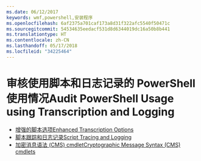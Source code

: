 ```yaml
---
ms.date: 06/12/2017
keywords: wmf,powershell,安装程序
ms.openlocfilehash: 6af2375a701caf173a8d31f322afc5540f50471c
ms.sourcegitcommit: 54534635eedacf531d8d6344019dc16a50b8b441
ms.translationtype: HT
ms.contentlocale: zh-CN
ms.lasthandoff: 05/17/2018
ms.locfileid: "34225464"
---
```

# <a name="audit-powershell-usage-using-transcription-and-logging"></a><span data-ttu-id="c7df2-102">审核使用脚本和日志记录的 PowerShell 使用情况</span><span class="sxs-lookup"><span data-stu-id="c7df2-102">Audit PowerShell Usage using Transcription and Logging</span></span>

- [<span data-ttu-id="c7df2-103">增强的脚本选项</span><span class="sxs-lookup"><span data-stu-id="c7df2-103">Enhanced Transcription Options</span></span>](audit_transcript.md)
- [<span data-ttu-id="c7df2-104">脚本跟踪和日志记录</span><span class="sxs-lookup"><span data-stu-id="c7df2-104">Script Tracing and Logging</span></span>](audit_script.md)
- [<span data-ttu-id="c7df2-105">加密消息语法 (CMS) cmdlet</span><span class="sxs-lookup"><span data-stu-id="c7df2-105">Cryptographic Message Syntax (CMS) cmdlets</span></span>](audit_cms.md)
